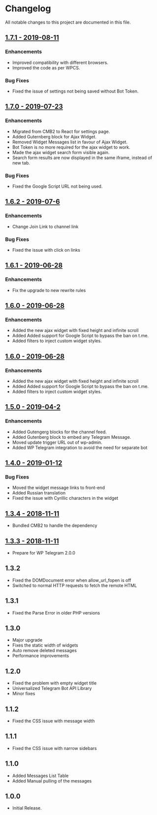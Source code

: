 # Changelog
All notable changes to this project are documented in this file.

## [1.7.1 - 2019-08-11](https://github.com/manzoorwanijk/wptelegram/releases/tag/v1.7.1)
### Enhancements
* Improved compatibility with different browsers.
* Improved the code as per WPCS.

### Bug Fixes
* Fixed the issue of settings not being saved without Bot Token.

## [1.7.0 - 2019-07-23](https://github.com/manzoorwanijk/wptelegram/releases/tag/v1.7.0)
### Enhancements
* Migrated from CMB2 to React for settings page.
* Added Guternberg block for Ajax Widget.
* Removed Widget Messages list in favour of Ajax Widget.
* Bot Token is no more required for the ajax widget to work.
* Made the ajax widget search form visible again.
* Search form results are now displayed in the same iframe, instead of new tab.

### Bug Fixes
* Fixed the Google Script URL not being used.

## [1.6.2 - 2019-07-6](https://github.com/manzoorwanijk/wptelegram/releases/tag/v1.6.2)
### Enhancements
* Change Join Link to channel link

### Bug Fixes
* Fixed the issue with click on links

## [1.6.1 - 2019-06-28](https://github.com/manzoorwanijk/wptelegram/releases/tag/v1.6.1)
### Enhancements
* Fix the upgrade to new rewrite rules

## [1.6.0 - 2019-06-28](https://github.com/manzoorwanijk/wptelegram/releases/tag/v1.6.1)
### Enhancements
* Added the new ajax widget with fixed height and infinite scroll
* Added Added support for Google Script to bypass the ban on t.me.
* Added filters to inject custom widget styles.

## [1.6.0 - 2019-06-28](https://github.com/manzoorwanijk/wptelegram/releases/tag/v1.6.0)
### Enhancements
* Added the new ajax widget with fixed height and infinite scroll
* Added Added support for Google Script to bypass the ban on t.me.
* Added filters to inject custom widget styles.

## [1.5.0 - 2019-04-2](https://github.com/manzoorwanijk/wptelegram/releases/tag/v1.5.0)
### Enhancements
* Added Gutengerg blocks for the channel feed.
* Added Gutenberg block to embed any Telegram Message.
* Moved update trigger URL out of wp-admin.
* Added WP Telegram integration to avoid the need for separate bot

## [1.4.0 - 2019-01-12](https://github.com/manzoorwanijk/wptelegram-widget/releases/tag/v1.4.0)
### Bug Fixes
* Moved the widget message links to front-end
* Added Russian translation
* Fixed the issue with Cyrillic characters in the widget

## [1.3.4 - 2018-11-11](https://github.com/manzoorwanijk/wptelegram-widget/releases/tag/1.3.4)
* Bundled CMB2 to handle the dependency

## [1.3.3 - 2018-11-11](https://github.com/manzoorwanijk/wptelegram-widget/releases/tag/1.3.3)
* Prepare for WP Telegram 2.0.0

## 1.3.2
* Fixed the DOMDocument error when allow_url_fopen is off
* Switched to normal HTTP requests to fetch the remote HTML

## 1.3.1
* Fixed the Parse Error in older PHP versions

## 1.3.0
* Major upgrade
* Fixes the static width of widgets
* Auto remove deleted messages
* Performance improvements

## 1.2.0
* Fixed the problem with empty widget title
* Universalized Telegram Bot API Library
* Minor fixes

## 1.1.2
* Fixed the CSS issue with message width

## 1.1.1
* Fixed the CSS issue with narrow sidebars

## 1.1.0
* Added Messages List Table
* Added Manual pulling of the messages

## 1.0.0
* Initial Release.